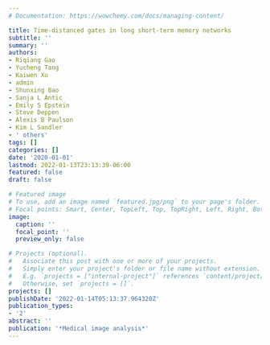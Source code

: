 ```yaml
---
# Documentation: https://wowchemy.com/docs/managing-content/

title: Time-distanced gates in long short-term memory networks
subtitle: ''
summary: ''
authors:
- Riqiang Gao
- Yucheng Tang
- Kaiwen Xu
- admin
- Shunxing Bao
- Sanja L Antic
- Emily S Epstein
- Steve Deppen
- Alexis B Paulson
- Kim L Sandler
- ' others'
tags: []
categories: []
date: '2020-01-01'
lastmod: 2022-01-13T23:13:39-06:00
featured: false
draft: false

# Featured image
# To use, add an image named `featured.jpg/png` to your page's folder.
# Focal points: Smart, Center, TopLeft, Top, TopRight, Left, Right, BottomLeft, Bottom, BottomRight.
image:
  caption: ''
  focal_point: ''
  preview_only: false

# Projects (optional).
#   Associate this post with one or more of your projects.
#   Simply enter your project's folder or file name without extension.
#   E.g. `projects = ["internal-project"]` references `content/project/deep-learning/index.md`.
#   Otherwise, set `projects = []`.
projects: []
publishDate: '2022-01-14T05:13:37.964320Z'
publication_types:
- '2'
abstract: ''
publication: '*Medical image analysis*'
---
```

